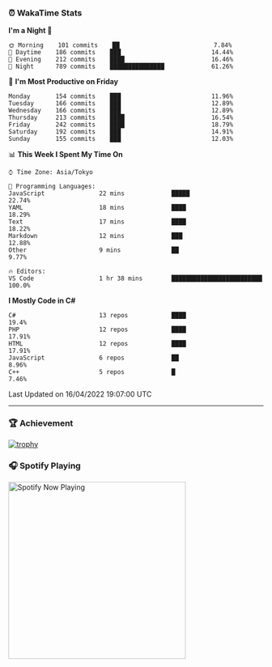 ### ⏰ WakaTime Stats


<!--START_SECTION:waka-->
**I'm a Night 🦉** 

```text
🌞 Morning    101 commits    ██                          7.84% 
🌆 Daytime    186 commits    ███                         14.44% 
🌃 Evening    212 commits    ████                        16.46% 
🌙 Night      789 commits    ███████████████             61.26%

```
📅 **I'm Most Productive on Friday** 

```text
Monday       154 commits    ███                         11.96% 
Tuesday      166 commits    ███                         12.89% 
Wednesday    166 commits    ███                         12.89% 
Thursday     213 commits    ████                        16.54% 
Friday       242 commits    ████                        18.79% 
Saturday     192 commits    ███                         14.91% 
Sunday       155 commits    ███                         12.03%

```


📊 **This Week I Spent My Time On** 

```text
⌚︎ Time Zone: Asia/Tokyo

💬 Programming Languages: 
JavaScript               22 mins             █████                       22.74% 
YAML                     18 mins             ████                        18.29% 
Text                     17 mins             ████                        18.22% 
Markdown                 12 mins             ███                         12.88% 
Other                    9 mins              ██                          9.77%

🔥 Editors: 
VS Code                  1 hr 38 mins        █████████████████████████   100.0%

```

**I Mostly Code in C#** 

```text
C#                       13 repos            ████                        19.4% 
PHP                      12 repos            ████                        17.91% 
HTML                     12 repos            ████                        17.91% 
JavaScript               6 repos             ██                          8.96% 
C++                      5 repos             █                           7.46%

```



 Last Updated on 16/04/2022 19:07:00 UTC
<!--END_SECTION:waka-->

---

### 🏆 Achievement

[![trophy](https://github-profile-trophy.vercel.app/?username=Slime-hatena&theme=flat&no-bg=true&no-frame=true&column=8)](https://github.com/ryo-ma/github-profile-trophy)

### 🎧 Spotify Playing

[<img src="https://spotify-now-playing-slime-hatena.vercel.app/api/spotify-playing" alt="Spotify Now Playing" width="350" />](https://open.spotify.com/user/slime_hatena)

<!--
**Slime-hatena/Slime-hatena** is a ✨ _special_ ✨ repository because its `README.md` (this file) appears on your GitHub profile.

Here are some ideas to get you started:

- 🔭 I’m currently working on ...
- 🌱 I’m currently learning ...
- 👯 I’m looking to collaborate on ...
- 🤔 I’m looking for help with ...
- 💬 Ask me about ...
- 📫 How to reach me: ...
- 😄 Pronouns: ...
- ⚡ Fun fact: ...
-->
